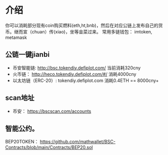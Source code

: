 # 介绍
你可以消耗部分现有coin购买燃料(eth,ht,bnb)，然后在对应公链上发布自己的货币。继而宣（chuan）传(xiao)，坐等韭菜过来。
常用多链钱包： imtoken,  metamask

## 公链一键jianbi
- 币安智能链: http://bsc.tokendiy.defiplot.com/  当前消耗320cny
- 火币链： http://heco.tokendiy.defiplot.com/#/  消耗4000cny
- 以太坊链（ERC-20）: tokendiy.defiplot.com       消耗0.4ETH == 8000cny+

## scan地址
- 币安： https://bscscan.com/accounts



## 智能公约。
BEP20TOKEN： https://github.com/mathwallet/BSC-Contracts/blob/main/Contracts/BEP20.sol
